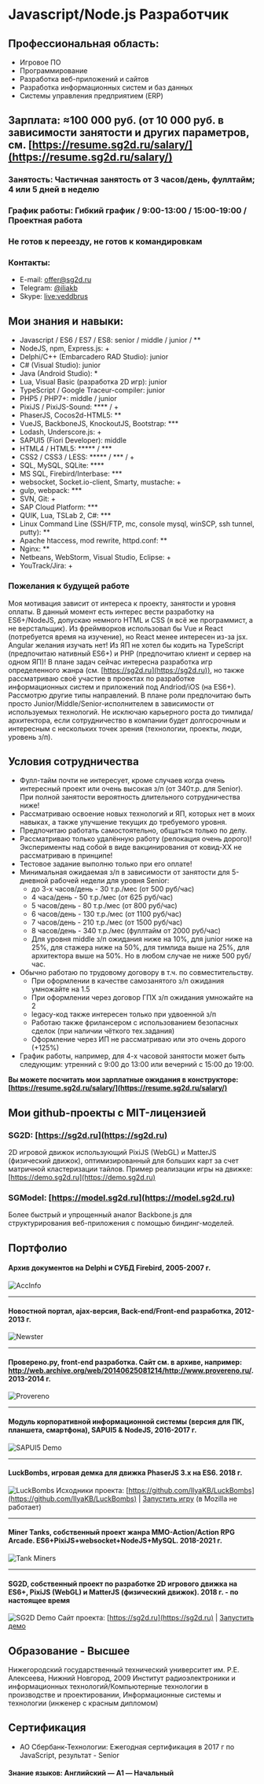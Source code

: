 # Javascript/Node.js Разработчик

## Профессиональная область:

* Игровое ПО
* Программирование
* Разработка веб-приложений и сайтов
* Разработка информационных систем и баз данных
* Системы управления предприятием (ERP)

## Зарплата: ≈100 000 руб. (от 10 000 руб. в зависимости занятости и других параметров, см. [https://resume.sg2d.ru/salary/](https://resume.sg2d.ru/salary/)
### Занятость: Частичная занятость от 3 часов/день, фуллтайм; 4 или 5 дней в неделю
### График работы: Гибкий график / 9:00-13:00 / 15:00-19:00 / Проектная работа
### Не готов к переезду, не готов к командировкам
### Контакты:
* E-mail: [offer@sg2d.ru](mailto:offer@sg2d.ru)
* Telegram: [@iliakb](https://t.me/iliakb)
* Skype: [live:veddbrus](https://join.skype.com/invite/CpNuqHruupJ6)

## Мои знания и навыки:

- Javascript / ES6 / ES7 / ES8: senior / middle / junior / **
- NodeJS, npm, Express.js: +
- Delphi/C++ (Embarcadero RAD Studio): junior
- C# (Visual Studio): junior
- Java (Android Studio): *
- Lua, Visual Basic (разработка 2D игр): junior
- TypeScript / Google Traceur-compiler: junior
- PHP5 / PHP7+: middle / junior
- PixiJS / PixiJS-Sound: **** / +
- PhaserJS, Cocos2d-HTML5: **
- VueJS, BackboneJS, KnockoutJS, Bootstrap: ***
- Lodash, Underscore.js: +
- SAPUI5 (Fiori Developer): middle
- HTML4 / HTML5: ***** / ***
- CSS2 / CSS3 / LESS: ***** / *** / +
- SQL, MySQL, SQLite: ****
- MS SQL, Firebird/Interbase: ***
- websocket, Socket.io-client, Smarty, mustache: +
- gulp, webpack: ***
- SVN, Git: +
- SAP Cloud Platform: ***
- QUIK, Lua, TSLab 2, C#: ***
- Linux Command Line (SSH/FTP, mc, console mysql, winSCP, ssh tunnel, putty): **
- Apache htaccess, mod rewrite, httpd.conf: **
- Nginx: **
- Netbeans, WebStorm, Visual Studio, Eclipse: +
- YouTrack/Jira: +

### Пожелания к будущей работе

Моя мотивация зависит от интереса к проекту, занятости и уровня оплаты. В данный момент есть интерес вести разработку на ES6+/NodeJS, допускаю немного HTML и CSS (я всё же программист, а не верстальщик). Из фреймворков использовал бы Vue и React (потребуется время на изучение), но React менее интересен из-за jsx. Angular желания изучать нет! Из ЯП не хотел бы кодить на TypeScript (предпочитаю нативный ES6+) и PHP (предпочитаю клиент и сервер на одном ЯП)! В плане задач сейчас интересна разработка игр определенного жанра (см. [https://sg2d.ru](https://sg2d.ru)), но также рассматриваю своё участие в проектах по разработке информационных систем и приложений под Andriod/iOS (на ES6+). Рассмотрю другие типы направлений. В плане роли предпочитаю быть просто Junior/Middle/Senior-исполнителем в зависимости от используемых технологий. Не исключаю карьерного роста до тимлида/архитектора, если сотрудничество в компании будет долгосрочным и интересным с нескольких точек зрения (технологии, проекты, люди, уровень з/п).

## Условия сотрудничества

* Фулл-тайм почти не интересует, кроме случаев когда очень интересный проект или очень высокая з/п (от 340т.р. для Senior). При полной занятости вероятность длительного сотрудничества ниже!
* Рассматриваю освоение новых технологий и ЯП, которых нет в моих навыках, а также улучшение текущих до требуемого уровня.
* Предпочитаю работать самостоятельно, общаться только по делу.
* Рассматриваю только удалённую работу (релокация очень дорого)! Эксперименты над собой в виде вакцинирования от ковид-XX не рассматриваю в принципе!
* Тестовое задание выполню только при его оплате!
* Минимальная ожидаемая з/п в зависимости от занятости для 5-дневной рабочей недели для уровня Senior:
  * до 3-х часов/день - 30 т.р./мес (от 500 руб/час)
  * 4 часа/день - 50 т.р./мес (от 625 руб/час)
  * 5 часов/день - 80 т.р./мес (от 800 руб/час)
  * 6 часов/день - 130 т.р./мес (от 1100 руб/час)
  * 7 часов/день - 210 т.р./мес (от 1500 руб/час)
  * 8 часов/день - 340 т.р./мес (фуллтайм от 2000 руб/час)
  * Для уровня middle з/п ожидания ниже на 10%, для junior ниже на 25%, для стажера ниже на 50%, для тимлида выше на 25%, для архитектора выше на 50%. Но в любом случае не ниже 500 руб/час.
* Обычно работаю по трудовому договору в т.ч. по совместительству.
	* При оформлении в качестве самозанятого з/п ожидания умножайте на 1.5
	* При оформлении через договор ГПХ з/п ожидания умножайте на 2
	* legacy-код также интересен только при удвоенной з/п
	* Работаю также фрилансером с использованием безопасных сделок (при наличии чёткого тех.задания)
	* Оформление через ИП не рассматриваю или это очень дорого (+125%)
* График работы, например, для 4-х часовой занятости может быть следующим: утренний с 9:00 до 13:00 или вечерний с 15:00 до 19:00.

**Вы можете посчитать мои зарплатные ожидания в конструкторе: [https://resume.sg2d.ru/salary/](https://resume.sg2d.ru/salary/)**

## Мои github-проекты с MIT-лицензией

### SG2D: [https://sg2d.ru](https://sg2d.ru)
2D игровой движок использующий PixiJS (WebGL) и MatterJS (физический движок), оптимизированный для больших карт за счет матричной кластеризации тайлов.
Пример реализации игры на движке: [https://demo.sg2d.ru](https://demo.sg2d.ru)

### SGModel: [https://model.sg2d.ru](https://model.sg2d.ru)
Более быстрый и упрощенный аналог Backbone.js для структурирования веб-приложения с помощью биндинг-моделей.

## Портфолио

#### Архив документов на Delphi и СУБД Firebird, 2005-2007 г.
![AccInfo](/res/imgs/accinfo.jpeg)

---

#### Новостной портал, ajax-версия, Back-end/Front-end разработка, 2012-2013 г.
![Newster](/res/imgs/newster.png)

---

#### Проверено.ру, front-end разработка. Сайт см. в архиве, например: http://web.archive.org/web/20140625081214/http://www.provereno.ru/. 2013-2014 г.
![Provereno](/res/imgs/provereno.png)

---

#### Модуль корпоративной информационной системы (версия для ПК, планшета, смартфона), SAPUI5 & NodeJS, 2016-2017 г.
![SAPUI5 Demo](/res/imgs/sapui5.png)

---

#### LuckBombs, игровая демка для движка PhaserJS 3.x на ES6. 2018 г.
![LuckBombs](https://github.com/IlyaKB/LuckBombs/raw/master/screenshot.png)
Исходники проекта: [https://github.com/IlyaKB/LuckBombs](https://github.com/IlyaKB/LuckBombs) | [Запустить игру](https://luckbombs.sg2d.ru) (в Mozilla не работает)

---

#### Miner Tanks, собственный проект жанра MMO-Action/Action RPG Arcade. ES6+PixiJS+websocket+NodeJS+MySQL. 2018-2021 г.
![Tank Miners](/res/imgs/game.png)

---

#### SG2D, собственный проект по разработке 2D игрового движка на ES6+, PixiJS (WebGL) и MatterJS (физический движок). 2018 г. - по настоящее время
![SG2D Demo](/res/imgs/sg2d_demo.png)
Сайт проекта: [https://sg2d.ru](https://sg2d.ru) | [Запустить демо](https://demo.sg2d.ru)

## Образование - Высшее

Нижегородский государственный технический университет им. Р.Е. Алексеева, Нижний Новгород, 2009
Институт радиоэлектроники и информационных технологий/Компьютерные технологии в производстве и проектировании, Информационные системы и технологии (инженер с красным дипломом)

## Сертификация
* АО Сбербанк-Технологии: Ежегодная сертификация в 2017 г по JavaScript, результат - Senior

#### Знание языков: Английский — A1 — Начальный